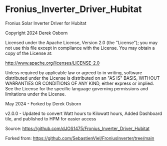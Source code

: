 # Fronius_Inverter_Driver_Hubitat


Fronius Solar Inverter Driver for Hubitat

Copyright 2024 Derek Osborn

Licensed under the Apache License, Version 2.0 (the "License"); you may not use this file except
in compliance with the License. You may obtain a copy of the License at:

http://www.apache.org/licenses/LICENSE-2.0

Unless required by applicable law or agreed to in writing, software distributed under the License is distributed
on an "AS IS" BASIS, WITHOUT WARRANTIES OR CONDITIONS OF ANY KIND, either express or implied. See the License
for the specific language governing permissions and limitations under the License.

May 2024 - Forked by Derek Osborn 

v2.0.0 - Updated to convert Watt hours to Kilowatt hours, Added Dashboard tile, and published to HPM for easier access

Source:
https://github.com/dJOS1475/Fronius_Inverter_Driver_Hubitat

Forked from:
https://github.com/SebastienViel/FroniusInverter/tree/main


